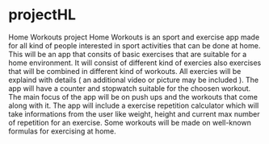 # projectHL
Home Workouts project
Home Workouts is an sport and exercise app made for all kind of people interested in sport activities that can be done at home. This will be an app that consits of basic exercises that are suitable for a home environment. It will consist of different kind of exercies also exercises that will be combined in different kind of workouts. All exercies will be explaind with details ( an additional video or picture may be included ). The app will have a counter and stopwatch suitable for the choosen workout. The main focus of the app will be on push ups and the workouts that come along with it. The app will include a exercise repetition calculator which will take informations from the user like weight, height and current max number of repetition for an exercise. Some workouts will be made on well-known formulas for exercising at home.
